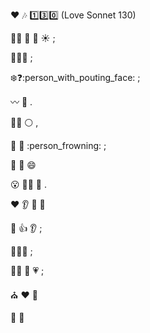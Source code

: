 :heart: :notes: :one::three::zero: (Love Sonnet 130)

:ok_woman:   :eyes:    :no_entry_sign:    :sunny: ;

:red_circle::hibiscus::lips: ;

:snowflake::question::person_with_pouting_face:  ;

:wavy_dash: :girl: .

:rose::red_circle: :white_circle: ,

:no_entry_sign: :rose: :person_frowning:  ;

:purse: :nose: :smile:

:open_mouth: :ok_woman: :shit: .

:heart: :ear: :information_desk_person: :speech_balloon:

:musical_note: :thumbsup: :ear:  ;

:eyes::princess::worried:  ;

:ok_woman:  :walking:  :heartpulse: ;

:church: :heart: :couple:

:bow: :princess:

